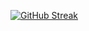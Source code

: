[![GitHub Streak](https://github-readme-streak-stats.herokuapp.com?user=BrunoTejeria&theme=highcontrast&hide_border=true&locale=es&date_format=j%20M%5B%20Y%5D&exclude_days=Sun%2CSat&card_width=512)](https://git.io/streak-stats)
